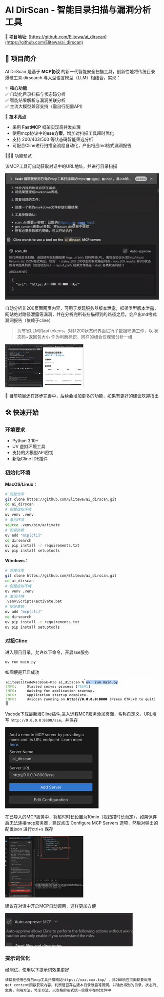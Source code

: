 # AI DirScan - 智能目录扫描与漏洞分析工具

🔗 **项目地址**: [https://github.com/Elitewa/ai_dirscan](https://github.com/Elitewa/ai_dirscan)

## 📖 项目简介

AI DirScan 是基于 **MCP协议** 的新一代智能安全扫描工具，创新性地将传统目录爆破工具 dirsearch 与大型语言模型（LLM）相结合，实现：

✨ **核心功能**  
✅ 自动化目录扫描与状态码分析  
✅ 智能结果解析与漏洞关联分析  
✅ 主流大模型兼容支持（需自行配置API）  

🚀 **技术亮点**  
- 采用 **FastMCP** 框架实现高并发处理
- 使用mcp协议中的**sse方案**，增加对扫描工具超时优化
- 支持 200/403/500 等状态码智能筛选分析
- 可配合Cline进行扫描全流程自动化，产出相应md格式漏洞报告

🧑🏻‍💻 功能预览

该MCP工具可自动获取对话中的URL地址，并进行目录扫描

<img src="assets/image-20250410163252645.png" alt="image-20250410163252645" style="zoom:50%;" />

自动分析非200页面网页内容，可用于发现服务器版本泄露，框架类型版本泄露，网站绝对路径泄露等漏洞，并在分析完所有扫描得到的路径之后，会产出md格式漏洞报告（依赖于cline）

> 为节省LLM的api tokens，对非200状态码界面进行了数据筛选工作，以 状态码+返回包大小 作为判断标识，同样的组合仅保留分析一组

<img src="assets/image-20250410162827424.png" alt="image-20250410162827424" style="zoom: 25%;" />

🤩 目前项目还在逐步完善中，后续会增加更多的功能，如果有更好的建议欢迎指出

## 🛠️ 快速开始

### 环境要求
- Python 3.10+
- UV 虚拟环境工具
- 支持的大模型API密钥
- 新版Cline IDE插件

### 初始化环境

**MacOS/Linux**：

```bash
# 克隆仓库
git clone https://github.com/Elitewa/ai_dirscan.git
cd ai_dirscan
# 创建虚拟环境
uv venv .venv
# 激活环境
source .venv/bin/activate
# 安装依赖
uv add "mcp[cli]"
cd dirsearch
uv pip install -r requirements.txt
uv pip install setuptools
```

**Windows：**

```sh
# 克隆仓库
git clone https://github.com/Elitewa/ai_dirscan.git
cd ai_dirscan
# 创建虚拟环境
uv venv .venv
# 激活环境
.venv\Scripts\activate.bat
# 安装依赖
uv add "mcp[cli]"
cd dirsearch
uv pip install -r requirements.txt
uv pip install setuptools
```

### 对接Cline

进入项目目录，允许以下命令，开启sse服务

```sh
uv run main.py
```

如图便是开启成功

<img src="assets/image-20250410164616472.png" alt="image-20250410164616472" style="zoom:50%;" />

Vscode下载最新版Cline插件,进入远程MCP服务添加页面，名称自定义，URL填写 `http://0.0.0.0:8000/sse`，并保存

<img src="assets/image-20250410164822985.png" alt="image-20250410164822985" style="zoom:50%;" />

在已导入的MCP服务中，将超时时长设置为10min（视扫描时长而定），如果保存后无法连接mcp服务器，建议点击 Configure MCP Servers 选项，然后对弹出的配置json 进行ctrl+s 保存

<img src="assets/image-20250410165226107.png" alt="image-20250410165226107" style="zoom: 25%;" />

建议在对话中开启MCP自动调用，这样更加方便

<img src="assets/image-20250410165705433.png" alt="image-20250410165705433" style="zoom:50%;" />

### 提示词优化

经测试，使用以下提示词效果更好

```
请帮我使用已有的mcp工具扫描网站https://xxx.xxx.top/ ，非200响应页面都要调用get_content函数获取内容，判断是否存在版本目录泄露等漏洞，并输出得到的目录，状态码,危害，利用方法，修复方法，以表格的形式统一给我写在md文件中
```

